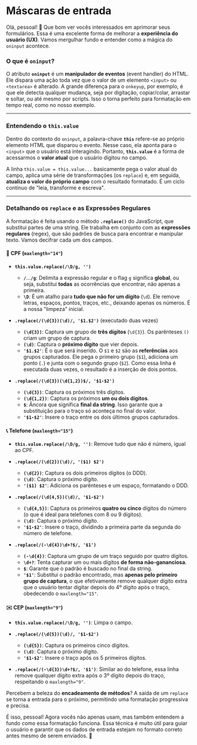 # **Máscaras de entrada**

Olá, pessoal! 👋 Que bom ver vocês interessados em aprimorar seus formulários. Essa é uma excelente forma de melhorar a **experiência do usuário (UX)**. Vamos mergulhar fundo e entender como a mágica do `oninput` acontece.

### O que é `oninput`?

O atributo **`oninput`** é um **manipulador de eventos** (event handler) do HTML. Ele dispara uma ação toda vez que o valor de um elemento `<input>` ou `<textarea>` é alterado. A grande diferença para o `onkeyup`, por exemplo, é que ele detecta qualquer mudança, seja por digitação, copiar/colar, arrastar e soltar, ou até mesmo por scripts. Isso o torna perfeito para formatação em tempo real, como no nosso exemplo.

---

### Entendendo o `this.value`

Dentro do contexto do `oninput`, a palavra-chave **`this`** refere-se ao próprio elemento HTML que disparou o evento. Nesse caso, ela aponta para o `<input>` que o usuário está interagindo. Portanto, **`this.value`** é a forma de acessarmos o **valor atual** que o usuário digitou no campo.

A linha `this.value = this.value...` basicamente pega o valor atual do campo, aplica uma série de transformações (os `replace`) e, em seguida, **atualiza o valor do próprio campo** com o resultado formatado. É um ciclo contínuo de "leia, transforme e escreva".

---

### Detalhando os `replace` e as Expressões Regulares

A formatação é feita usando o método **`.replace()`** do JavaScript, que substitui partes de uma string. Ele trabalha em conjunto com as **expressões regulares** (regex), que são padrões de busca para encontrar e manipular texto. Vamos decifrar cada um dos campos.

#### 🎯 CPF (`maxlength="14"`)

* **`this.value.replace(/\D/g, '')`**
    * **`/`**...**`/g`**: Delimita a expressão regular e o flag `g` significa **global**, ou seja, substitui **todas** as ocorrências que encontrar, não apenas a primeira.
    * **`\D`**: É um atalho para **tudo que não for um dígito** (`\d`). Ele remove letras, espaços, pontos, traços, etc., deixando apenas os números. É a nossa "limpeza" inicial.

* **`.replace(/(\d{3})(\d)/, '$1.$2')`** (executado duas vezes)
    * **`(\d{3})`**: Captura um grupo de **três dígitos** (`\d{3}`). Os parênteses `()` criam um grupo de captura.
    * **`(\d)`**: Captura o **próximo dígito** que vier depois.
    * **`'$1.$2'`**: É o que será inserido. O `$1` e `$2` são as **referências** aos grupos capturados. Ele pega o primeiro grupo (`$1`), adiciona um ponto (`.`) e junta com o segundo grupo (`$2`). Como essa linha é executada duas vezes, o resultado é a inserção de dois pontos.

* **`.replace(/(\d{3})(\d{1,2})$/, '$1-$2')`**
    * **`(\d{3})`**: Captura os próximos três dígitos.
    * **`(\d{1,2})`**: Captura os próximos **um ou dois dígitos**.
    * **`$`**: Âncora que significa **final da string**. Isso garante que a substituição para o traço só aconteça no final do valor.
    * **`'$1-$2'`**: Insere o traço entre os dois últimos grupos capturados.

#### 📞 Telefone (`maxlength="15"`)

* **`this.value.replace(/\D/g, '')`**: Remove tudo que não é número, igual ao CPF.

* **`.replace(/(\d{2})(\d)/, '($1) $2')`**
    * **`(\d{2})`**: Captura os dois primeiros dígitos (o DDD).
    * **`(\d)`**: Captura o próximo dígito.
    * **`'($1) $2'`**: Adiciona os parênteses e um espaço, formatando o DDD.

* **`.replace(/(\d{4,5})(\d)/, '$1-$2')`**
    * **`(\d{4,5})`**: Captura os primeiros **quatro ou cinco** dígitos do número (o que é ideal para telefones com 8 ou 9 dígitos).
    * **`(\d)`**: Captura o próximo dígito.
    * **`'$1-$2'`**: Insere o traço, dividindo a primeira parte da segunda do número de telefone.

* **`.replace(/(-\d{4})\d+?$/, '$1')`**
    * **`(-\d{4})`**: Captura um grupo de um traço seguido por quatro dígitos.
    * **`\d+?`**: Tenta capturar um ou mais dígitos **de forma não-gananciosa**.
    * **`$`**: Garante que o padrão é buscado no final da string.
    * **`'$1'`**: Substitui o padrão encontrado, mas **apenas pelo primeiro grupo de captura**, o que efetivamente remove qualquer dígito extra que o usuário tentar digitar depois do 4º dígito após o traço, obedecendo o `maxlength="15"`.

#### ✉️ CEP (`maxlength="9"`)

* **`this.value.replace(/\D/g, '')`**: Limpa o campo.

* **`.replace(/(\d{5})(\d)/, '$1-$2')`**
    * **`(\d{5})`**: Captura os primeiros cinco dígitos.
    * **`(\d)`**: Captura o próximo dígito.
    * **`'$1-$2'`**: Insere o traço após os 5 primeiros dígitos.

* **`.replace(/(-\d{3})\d+?$/, '$1')`**: Similar ao do telefone, essa linha remove qualquer dígito extra após o 3º dígito depois do traço, respeitando o `maxlength="9"`.

Percebem a beleza do **encadeamento de métodos**? A saída de um `replace` se torna a entrada para o próximo, permitindo uma formatação progressiva e precisa.

É isso, pessoal! Agora vocês não apenas usam, mas também entendem a fundo como essa formatação funciona. Essa técnica é muito útil para guiar o usuário e garantir que os dados de entrada estejam no formato correto antes mesmo de serem enviados. 🚀
